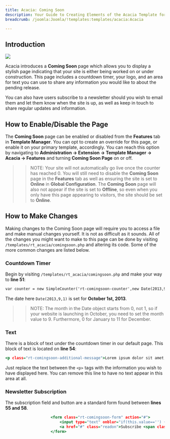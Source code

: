 ```yaml
---
title: Acacia: Coming Soon
description: Your Guide to Creating Elements of the Acacia Template for Joomla
breadcrumb: /joomla:Joomla/!templates:templates/acacia:Acacia

---
```


Introduction
-----

![][comingsoon]

Acacia introduces a **Coming Soon** page which allows you to display a stylish page indicating that your site is either being worked on or under construction. This page includes a countdown timer, your logo, and an area for text you can use to share any information you would like to about the pending release.

You can also have users subscribe to a newsletter should you wish to email them and let them know when the site is up, as well as keep in touch to share regular updates and information.

How to Enable/Disable the Page
-----

The **Coming Soon** page can be enabled or disabled from the **Features** tab in **Template Manager**. You can opt to create an override for this page, or enable it on your primary template, accordingly. You can reach this option by navigating to **Administration -> Extension -> Template Manager -> Acacia -> Features** and turning **Coming Soon Page** on or off.

>> NOTE: Your site will not automatically go live once the counter has reached 0. You will still need to disable the **Coming Soon** page in the **Features** tab as well as ensuring the site is set to **Online** in **Global Configuration**. The **Coming Soon** page will also not appear if the site is set to **Offline**, so even when you only have this page appearing to visitors, the site should be set to **Online**.

How to Make Changes
-----

Making changes to the Coming Soon page will require you to access a file and make manual changes yourself. It is not as difficult as it sounds. All of the changes you might want to make to this page can be done by visiting `/templates/rt_acacia/comingsoon.php` and altering its code. Some of the more common changes are listed below.

### Countdown Timer

Begin by visiting `/templates/rt_acacia/comingsoon.php` and make your way to **line 51**:

~~~ .html
var counter = new SimpleCounter('rt-comingsoon-counter',new Date(2013,9,1));
~~~

The date here `Date(2013,9,1)` is set for **October 1st, 2013**.

>> NOTE: The month in the Date object starts from 0, not 1, so if your website is launching in October, you need to set the month value to 9. Furthermore, 0 for January to 11 for December.

### Text

There is a block of text under the countdown timer in our default page. This block of text is located on **line 54**:

~~~ .html
<p class="rt-comingsoon-additional-message">Lorem ipsum dolor sit amet, consectetur adipisicing elit. Donec eu libero sit amet quam egestas semper. Rerum, minus, totam iusto eligendi quas tenetur natus illum at dolor nam officia facilis aliquid eveniet vero nihil laudantium ab numquam obcaecati.</p>
~~~

Just replace the text between the `<p>` tags with the information you wish to have displayed here. You can remove this line to have no text appear in this area at all.

### Newsletter Subscription 

The subscription field and button are a standard form found between **lines 55 and 58**.

~~~ .html
					<form class="rt-comingsoon-form" action="#">
						<input type="text" onblur="if(this.value=='') { this.value='Email Address'; return false; }" onfocus="if (this.value=='Email Address') this.value=''" value="Email Address" size="18" alt="Email Address" class="inputbox" name="email">
						<a href="#" class="readon">Subscribe <span class="icon-signin"></span></a>
					</form>
~~~

[comingsoon]: assets/comingsoon.jpg